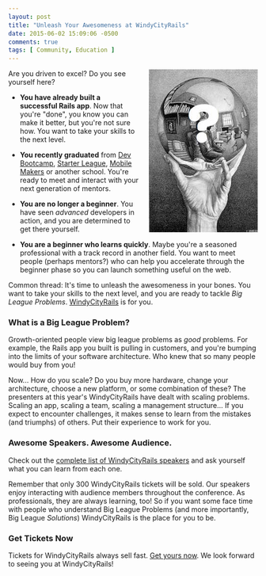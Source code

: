 ```yaml
---
layout: post
title: "Unleash Your Awesomeness at WindyCityRails"
date: 2015-06-02 15:09:06 -0500
comments: true
tags: [ Community, Education ]
---
```

<img style="margin-left:20px" src="/images/sphere_question.jpg" alt="Do you see yourself?" align="right">

Are you driven to excel? Do you see yourself here?

* **You have already built a successful Rails app**. Now that you're "done", you know you can make it better, but you're not sure how. You want to take your skills to the next level.

* **You recently graduated** from [Dev Bootcamp](http://devbootcamp.com), [Starter League](http://thestarterleague.com), [Mobile Makers](http://www.mobilemakers.co/) or another school. You're ready to meet and interact with your next generation of mentors.

* **You are no longer a beginner**. You have seen _advanced_ developers in action, and you are determined to get there yourself.

<!--more-->

* **You are a beginner who learns quickly**. Maybe you're a seasoned professional with a track record in another field. You want to meet people (perhaps mentors?) who can help you accelerate through the beginner phase so you can launch something useful on the web.

Common thread: It's time to unleash the awesomeness in your bones. You want to take your skills to the next level, and you are ready to tackle _Big League Problems_. [WindyCityRails](http://windycityrails.org) is for you.

### What is a Big League Problem?

Growth-oriented people view big league problems as _good_ problems. For example, the Rails app you built is pulling in customers, and you're bumping into the limits of your software architecture. Who knew that so many people would buy from you! 

Now... How do you scale? Do you buy more hardware, change your architecture, choose a new platform, or some combination of these? The presenters at this year's WindyCityRails have dealt with scaling problems. Scaling an app, scaling a team, scaling a management structure... If you expect to encounter challenges, it makes sense to learn from the mistakes (and triumphs) of others. Put their experience to work for you.

### Awesome Speakers. Awesome Audience.

Check out the [complete list of WindyCityRails speakers](http://www.windycityrails.org/schedule/) and ask yourself what you can learn from each one.

Remember that only 300 WindyCityRails tickets will be sold. Our speakers enjoy interacting with audience members throughout the conference. As professionals, they are always learning, too! So if you want some face time with people who understand Big League Problems (and more importantly, Big League _Solutions_) WindyCityRails is the place for you to be.

### Get Tickets Now

Tickets for WindyCityRails always sell fast. [Get yours now](http://www.windycityrails.org/register/). We look forward to seeing you at WindyCityRails! 
